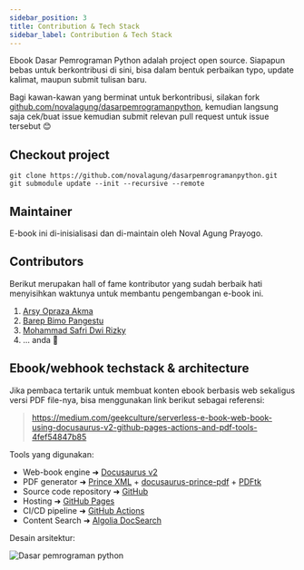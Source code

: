 ```yaml
---
sidebar_position: 3
title: Contribution & Tech Stack
sidebar_label: Contribution & Tech Stack
---
```


Ebook Dasar Pemrograman Python adalah project open source. Siapapun bebas untuk berkontribusi di sini, bisa dalam bentuk perbaikan typo, update kalimat, maupun submit tulisan baru.

Bagi kawan-kawan yang berminat untuk berkontribusi, silakan fork [github.com/novalagung/dasarpemrogramanpython](https://github.com/novalagung/dasarpemrogramanpython), kemudian langsung saja cek/buat issue kemudian submit relevan pull request untuk issue tersebut 😊

## Checkout project

```
git clone https://github.com/novalagung/dasarpemrogramanpython.git
git submodule update --init --recursive --remote
```

## Maintainer

E-book ini di-inisialisasi dan di-maintain oleh Noval Agung Prayogo.

## Contributors

Berikut merupakan hall of fame kontributor yang sudah berbaik hati menyisihkan waktunya untuk membantu pengembangan e-book ini.

1. [Arsy Opraza Akma](https://github.com/arasopraza)
1. [Barep Bimo Pangestu](https://github.com/bosmobosmo)
1. [Mohammad Safri Dwi Rizky](https://github.com/safridwirizky)
1. ... anda 🚀

## Ebook/webhook techstack & architecture

Jika pembaca tertarik untuk membuat konten ebook berbasis web sekaligus versi PDF file-nya, bisa menggunakan link berikut sebagai referensi:

> https://medium.com/geekculture/serverless-e-book-web-book-using-docusaurus-v2-github-pages-actions-and-pdf-tools-4fef54847b85

Tools yang digunakan:

- Web-book engine ➜ [Docusaurus v2](https://docusaurus.io/)
- PDF generator ➜ [Prince XML](https://www.princexml.com/) + [docusaurus-prince-pdf](https://github.com/signcl/docusaurus-prince-pdf) + [PDFtk](https://www.pdflabs.com/tools/pdftk-the-pdf-toolkit/)
- Source code repository ➜ [GitHub](https://github.com/)
- Hosting ➜ [GitHub Pages](https://pages.github.com/)
- CI/CD pipeline ➜ [GitHub Actions](https://github.com/features/actions)
- Content Search ➜ [Algolia DocSearch](https://docsearch.algolia.com/)

Desain arsitektur:

![Dasar pemrograman python](https://raw.githubusercontent.com/novalagung/dasarpemrogramanrust/master/etc/base%20architecture.jpg)
